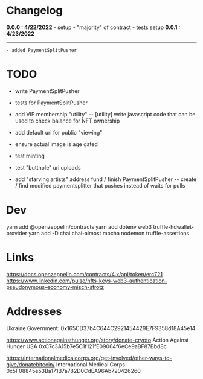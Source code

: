 # Changelog

**0.0.0 : 4/22/2022**
	- setup
	- "majority" of contract
	- tests setup
	**0.0.1 : 4/23/2022**

------------------------------------------------------------------------

	- added PaymentSplitPusher

# TODO

- write PaymentSplitPusher
- tests for PaymentSplitPusher

- add VIP membership "utility"
-- [utility] write javascript code that can be used to check balance for NFT ownership

- add default uri for public "viewing"
- ensure actual image is age gated

- test minting
- test "butthole" uri uploads

- add "starving artists" address fund / finish PaymentSplitPusher
-- create / find modified paymentsplitter that pushes instead of waits for pulls



# Dev

yarn add @openzeppelin/contracts
yarn add dotenv web3 truffle-hdwallet-provider
yarn add -D chai chai-almost mocha nodemon truffle-assertions 


# Links

https://docs.openzeppelin.com/contracts/4.x/api/token/erc721
https://www.linkedin.com/pulse/nfts-keys-web3-authentication-pseudonymous-economy-misch-strotz




# Addresses

Ukraine Government:
0x165CD37b4C644C2921454429E7F9358d18A45e14

https://www.actionagainsthunger.org/story/donate-crypto
Action Against Hunger USA
0xC7c3A15b7e5C1f121fE09064f6eCe9aBF87Bbd8c


https://internationalmedicalcorps.org/get-involved/other-ways-to-give/donatebitcoin/
International Medical Corps
0x5F08845e53Ba171B7a782D0CdEA96Ab720426260
